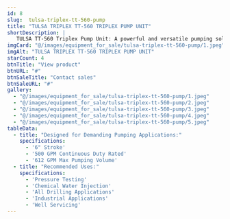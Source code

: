```yaml
---
id: 8
slug:  tulsa-triplex-tt-560-pump
title: "TULSA TRIPLEX TT-560 TRIPLEX PUMP UNIT"
shortDescription: |
   TULSA TT-560 Triplex Pump Unit: A powerful and versatile pumping solution for demanding applications. With a 6" stroke and a capacity of up to 612 GPM, this unit is ideal for pressure testing, chemical water injection, drilling, and industrial applications. 
imgCard: "@/images/equipment_for_sale/tulsa-triplex-tt-560-pump/1.jpeg"
imgAlt: "TULSA TRIPLEX TT-560 TRIPLEX PUMP UNIT"
starCount: 4
btnTitle: "View product"
btnURL: "#"
btnSaleTitle: "Contact sales"
btnSaleURL: "#"
gallery:
  - "@/images/equipment_for_sale/tulsa-triplex-tt-560-pump/1.jpeg"
  - "@/images/equipment_for_sale/tulsa-triplex-tt-560-pump/2.jpeg"
  - "@/images/equipment_for_sale/tulsa-triplex-tt-560-pump/3.jpeg"
  - "@/images/equipment_for_sale/tulsa-triplex-tt-560-pump/4.jpeg"
  - "@/images/equipment_for_sale/tulsa-triplex-tt-560-pump/5.jpeg"
tableData:
  - title: "Designed for Demanding Pumping Applications:"
    specifications:
      - '6" Stroke'
      - '500 GPM Continuous Duty Rated'
      - '612 GPM Max Pumping Volume'
  - title: "Recommended Uses:"
    specifications:
      - 'Pressure Testing'
      - 'Chemical Water Injection'
      - 'All Drilling Applications'
      - 'Industrial Applications'
      - 'Well Servicing'
---
```

